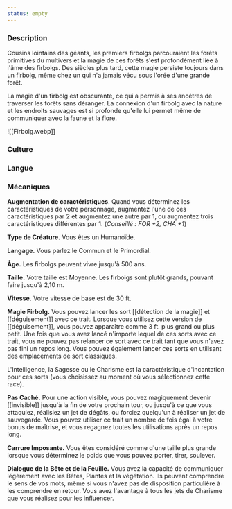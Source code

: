 ```yaml
---
status: empty
---
```

### Description

Cousins lointains des géants, les premiers firbolgs parcouraient les forêts primitives du multivers et la magie de ces forêts s'est profondément liée à l'âme des firbolgs. Des siècles plus tard, cette magie persiste toujours dans un firbolg, même chez un qui n'a jamais vécu sous l'orée d'une grande forêt.

La magie d'un firbolg est obscurante, ce qui a permis à ses ancêtres de traverser les forêts sans déranger. La connexion d'un firbolg avec la nature et les endroits sauvages est si profonde qu'elle lui permet même de communiquer avec la faune et la flore.

![[Firbolg.webp]]

### Culture

### Langue

### Mécaniques

**Augmentation de caractéristiques**. Quand vous déterminez les caractéristiques de votre personnage, augmentez l'une de ces caractéristiques par 2 et augmentez une autre par 1, ou augmentez trois caractéristiques différentes par 1. (*Conseillé : FOR +2, CHA +1*)

**Type de Créature.** Vous êtes un Humanoïde.

**Langage.** Vous parlez le Commun et le Primordial.

**Âge.** Les firbolgs peuvent vivre jusqu'à 500 ans.

**Taille.** Votre taille est Moyenne. Les firbolgs sont plutôt grands, pouvant faire jusqu'à 2,10 m.

**Vitesse.** Votre vitesse de base est de 30 ft.

**Magie Firbolg.** Vous pouvez lancer les sort [[détection de la magie]] et [[déguisement]] avec ce trait. Lorsque vous utilisez cette version de [[déguisement]], vous pouvez apparaître comme 3 ft. plus grand ou plus petit. Une fois que vous avez lancé n'importe lequel de ces sorts avec ce trait, vous ne pouvez pas relancer ce sort avec ce trait tant que vous n'avez pas fini un repos long. Vous pouvez également lancer ces sorts en utilisant des emplacements de sort classiques.

L'Intelligence, la Sagesse ou le Charisme est la caractéristique d'incantation pour ces sorts (vous choisissez au moment où vous sélectionnez cette race).

**Pas Caché.** Pour une action visible, vous pouvez magiquement devenir [[invisible]] jusqu'à la fin de votre prochain tour, ou jusqu'à ce que vous attaquiez, réalisiez un jet de dégâts, ou forciez quelqu'un à réaliser un jet de sauvegarde. Vous pouvez utiliser ce trait un nombre de fois égal à votre bonus de maîtrise, et vous regagnez toutes les utilisations après un repos long.

**Carrure Imposante.** Vous êtes considéré comme d'une taille plus grande lorsque vous déterminez le poids que vous pouvez porter, tirer, soulever.

**Dialogue de la Bête et de la Feuille.** Vous avez la capacité de communiquer légèrement avec les Bêtes, Plantes et la végétation. Ils peuvent comprendre le sens de vos mots, même si vous n'avez pas de disposition particulière à les comprendre en retour. Vous avez l'avantage à tous les jets de Charisme que vous réalisez pour les influencer.
